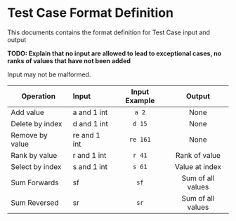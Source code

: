 # Test Case Format Definition
This documents contains the format definition for Test Case input and output

**TODO: Explain that no input are allowed to lead to exceptional cases, no ranks of values that have not been added**

Input may not be malformed.

| Operation       | Input        | Input Example | Output            |
|-----------------|:-------------|:-------------:|:-----------------:|
| Add value       | a and 1 int  | `a 2`         | None              |
| Delete by index | d and 1 int  | `d 15`        | None              |
| Remove by value | re and 1 int | `re 161`      | None              |
| Rank by value   | r and 1 int  | `r 41`        | Rank of value     |
| Select by index | s and 1 int  | `s 61`        | Value at index    |
| Sum Forwards    | sf           | `sf`          | Sum of all values |
| Sum Reversed    | sr           | `sr`          | Sum of all values |